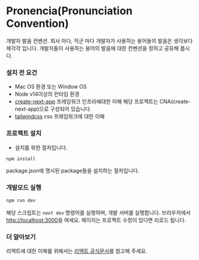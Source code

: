 # Pronencia(Pronunciation Convention)
개발자 발음 컨벤션. 회사 마다, 직군 마다 개발자가 사용하는 용어들의 발음은 생각보다 제각각 입니다. 개발자들이 사용하는 
용어의 발음에 대한 컨벤션을 정하고 공유해 봅시다.

### 설치 전 요건
* Mac OS 환경 또는 Window OS
* Node v14이상의 런타임 환경
* [create-next-app](https://nextjs.org/) 프레임워크 인프라에대한 이해
해당 프로젝트는 CNA(create-next-app)으로 구성되어 있습니다.
* [tailwindcss](https://tailwindcss.com/) css 프레임워크에 대한 이해

### 프로젝트 설치
* 설치를 위한 절차입니다.

```bash
npm install
```
package.json에 명시된 package들을 설치하는 절차입니다.

### 개발모드 실행
```bash
npm run dev
```
해당 스크립트는 `next dev` 명령어를 실행하며, 개발 서버를 실행합니다.
브라우저에서 [http://localhost:3000](http://localhost:3000)을 여세요. 페이지는 프로젝트 수정이 있다면 리로드 됩니다.

### 더 알아보기

리액트에 대한 이해를 위해서는 [리액트 공식문서](https://reactjs.org/)를 참고해 주세요.